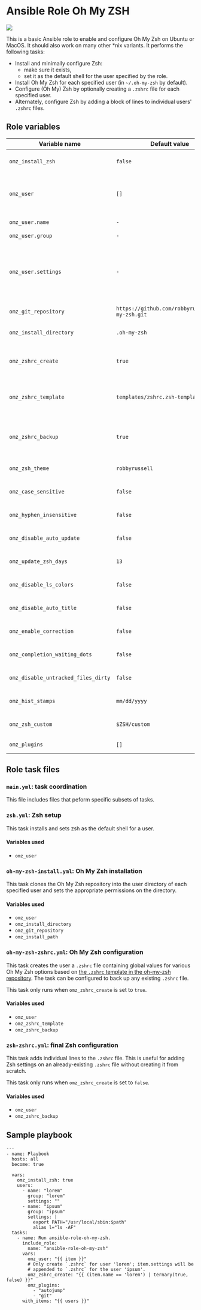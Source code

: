 # Ansible Role Oh My ZSH

![](https://github.com/ctorgalson/ansible-role-oh-my-zsh/workflows/Molecule%20Test/badge.svg)

This is a basic Ansible role to enable and configure Oh My Zsh on Ubuntu or
MacOS. It should also work on many other \*nix variants. It performs the
following tasks:

- Install and minimally configure Zsh:
  - make sure it exists,
  - set it as the default shell for the user specified by the role.
- Install Oh My Zsh for each specified user (in `~/.oh-my-zsh` by default).
- Configure (Oh My) Zsh by optionally creating a `.zshrc` file for each
  specified user.
- Alternately, configure Zsh by adding a block of lines to individual
  users' `.zshrc` files.

## Role variables

| Variable name  | Default value | Description |
|----------------|---------------|-------------|
| `omz_install_zsh` | `false` | Defines whether or not the role should attempt to install Zsh. |
| `omz_user` | `[]` | The user to install/configure (Oh My) Zsh for. See below for its properties. |
| `omz_user.name` | `-` | The name of the user. |
| `omz_user.group` | `-` | The group of the user |
| `omz_user.settings` | `-` | Extra settings (as a mult-line string) such as variable exports or aliases to add to the user's `.zshrc` file. Only used if `omz_zshrc_create` is `true`. |
| `omz_git_repository` | `https://github.com/robbyrussell/oh-my-zsh.git` | The git repo to clone Oh My Zsh from. |
| `omz_install_directory` | `.oh-my-zsh` | The name of the directory to clone Oh My Zsh into. |
| `omz_zshrc_create` | `true` | Whether or not to create `.zshrc`. If `true`, will create `.zshrc` from a template. |
| `omz_zshrc_template` | `templates/zshrc.zsh-template.j2` | The template used to create the user's `.zshrc` file when `omz_zshrc_create` is `true`. |
| `omz_zshrc_backup` | `true` | Whether or not to create backup the existing `.zshrc` files when the role changes it. |
| `omz_zsh_theme` | `robbyrussell` | See `templates/zshrc.zsh-template`. |
| `omz_case_sensitive` | `false` | See `templates/zshrc.zsh-template`. |
| `omz_hyphen_insensitive` | `false` | See `templates/zshrc.zsh-template`. |
| `omz_disable_auto_update` | `false` | See `templates/zshrc.zsh-template`. |
| `omz_update_zsh_days` | `13` | See `templates/zshrc.zsh-template`. |
| `omz_disable_ls_colors` | `false` | See `templates/zshrc.zsh-template`. |
| `omz_disable_auto_title` | `false` | See `templates/zshrc.zsh-template`. |
| `omz_enable_correction` | `false` | See `templates/zshrc.zsh-template`. |
| `omz_completion_waiting_dots` | `false` | See `templates/zshrc.zsh-template`. |
| `omz_disable_untracked_files_dirty` | `false` | See `templates/zshrc.zsh-template`. |
| `omz_hist_stamps` | `mm/dd/yyyy` | See `templates/zshrc.zsh-template`. |
| `omz_zsh_custom` | `$ZSH/custom` | See `templates/zshrc.zsh-template`. |
| `omz_plugins` | `[]` | A list of Oh My Zsh plugins to enable. |

## Role task files

### `main.yml`: task coordination

This file includes files that peform specific subsets of tasks.

### `zsh.yml`: Zsh setup

This task installs and sets zsh as the default shell for a user.

#### Variables used

- `omz_user`

### `oh-my-zsh-install.yml`: Oh My Zsh installation

This task clones the Oh My Zsh repository into the user directory of each
specified user and sets the appropriate permissions on the directory.

#### Variables used

- `omz_user`
- `omz_install_directory`
- `omz_git_repository`
- `omz_install_path`

### `oh-my-zsh-zshrc.yml`: Oh My Zsh configuration

This task creates the user a `.zshrc` file containing global values for various
Oh My Zsh options based on [the `.zshrc` template in the oh-my-zsh repository](https://raw.githubusercontent.com/robbyrussell/oh-my-zsh/master/templates/zshrc.zsh-template).
The task can be configured to back up any existing `.zshrc` file.

This task only runs when `omz_zshrc_create` is set to `true`.

#### Variables used

- `omz_user`
- `omz_zshrc_template`
- `omz_zshrc_backup`

### `zsh-zshrc.yml`: final Zsh configuration

This task adds individual lines to the `.zshrc` file. This is useful for adding
Zsh settings on an already-existing `.zshrc` file without creating it
from scratch.

This task only runs when `omz_zshrc_create` is set to `false`.

#### Variables used

- `omz_user`
- `omz_zshrc_backup`

## Sample playbook

    ---
    - name: Playbook
      hosts: all
      become: true

      vars:
        omz_install_zsh: true
        users:
          - name: "lorem"
            group: "lorem"
            settings: ""
          - name: "ipsum"
            group: "ipsum"
            settings: |
              export PATH="/usr/local/sbin:$path"
              alias l="ls -AF"
      tasks:
        - name: Run ansible-role-oh-my-zsh.
          include_role:
            name: "ansible-role-oh-my-zsh"
          vars:
            omz_user: "{{ item }}"
            # Only create `.zshrc` for user 'lorem'; item.settings will be
            # appended to `.zshrc` for the user 'ipsum'.
            omz_zshrc_create: "{{ (item.name == 'lorem') | ternary(true, false) }}"
            omz_plugins:
              - "autojump"
              - "git"
          with_items: "{{ users }}"
